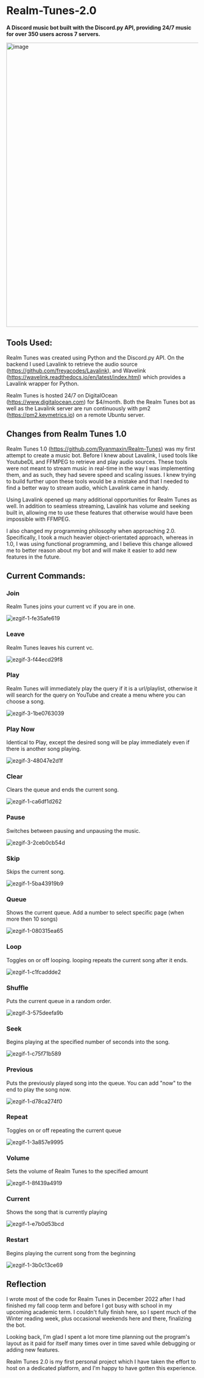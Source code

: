 # Realm-Tunes-2.0

**A Discord music bot built with the Discord.py API, providing 24/7 music for over 350 users across 7 servers.**

<img width="745" alt="image" src="https://user-images.githubusercontent.com/90675771/236710016-529802d2-65b4-42ab-b03a-07a6a2686db1.png">

## Tools Used:

Realm Tunes was created using Python and the Discord.py API. On the backend I used Lavalink to retrieve the audio source (https://github.com/freyacodes/Lavalink), and Wavelink (https://wavelink.readthedocs.io/en/latest/index.html) which provides a Lavalink wrapper for Python.

Realm Tunes is hosted 24/7 on DigitalOcean (https://www.digitalocean.com) for $4/month. Both the Realm Tunes bot as well as the Lavalink server are run continuously with pm2 (https://pm2.keymetrics.io) on a remote Ubuntu server.

## Changes from Realm Tunes 1.0

Realm Tunes 1.0 (https://github.com/Ryanmaxin/Realm-Tunes) was my first attempt to create a music bot. Before I knew about Lavalink, I used tools like YoutubeDL and FFMPEG to retrieve and play audio sources. These tools were not meant to stream music in real-time in the way I was implementing them, and as such, they had severe speed and scaling issues. I knew trying to build further upon these tools would be a mistake and that I needed to find a better way to stream audio, which Lavalink came in handy.

Using Lavalink opened up many additional opportunities for Realm Tunes as well. In addition to seamless streaming, Lavalink has volume and seeking built in, allowing me to use these features that otherwise would have been impossible with FFMPEG.

I also changed my programming philosophy when approaching 2.0. Specifically, I took a much heavier object-orientated approach, whereas in 1.0, I was using functional programming, and I believe this change allowed me to better reason about my bot and will make it easier to add new features in the future.

## Current Commands:

### Join
Realm Tunes joins your current vc if you are in one.

![ezgif-1-fe35afe619](https://user-images.githubusercontent.com/90675771/236711979-7aa9e080-0b8e-4ca0-9dab-d382e6728187.gif)

### Leave
Realm Tunes leaves his current vc.

![ezgif-3-f44ecd29f8](https://user-images.githubusercontent.com/90675771/236712289-550b24a2-b214-41e9-943c-d003f071183d.gif)

### Play
Realm Tunes will immediately play the query if it is a url/playlist, otherwise it will search for the query on YouTube and create a menu where you can choose a song.

![ezgif-3-1be0763039](https://user-images.githubusercontent.com/90675771/236712228-8e6972ab-c423-45ff-84b7-4a407619e722.gif)


### Play Now
Identical to Play, except the desired song will be play immediately even if there is another song playing.

![ezgif-3-48047e2d1f](https://user-images.githubusercontent.com/90675771/236712483-146967e4-32ad-4911-9c9d-5d703c767fe5.gif)

### Clear
Clears the queue and ends the current song.

![ezgif-1-ca6df1d262](https://user-images.githubusercontent.com/90675771/236713370-42faa191-0582-4daa-8be4-e5368a955351.gif)

### Pause
Switches between pausing and unpausing the music.

![ezgif-3-2ceb0cb54d](https://user-images.githubusercontent.com/90675771/236712245-c0c6e4b7-cb80-44ce-b879-6916d5c8901c.gif)

### Skip
Skips the current song.

![ezgif-1-5ba43919b9](https://user-images.githubusercontent.com/90675771/236713946-1b591f57-79fa-4cbf-912c-4026164b0a61.gif)

### Queue
Shows the current queue. Add a number to select specific page (when more then 10 songs)

![ezgif-1-080315ea65](https://user-images.githubusercontent.com/90675771/236712797-cc44b6d3-ce22-40f3-a9e4-9e6940b6594d.gif)

### Loop
Toggles on or off looping. looping repeats the current song after it ends.

![ezgif-1-c1fcaddde2](https://user-images.githubusercontent.com/90675771/236714006-d0d54e9d-7af2-463a-a583-0b566f4e0ca4.gif)

### Shuffle
Puts the current queue in a random order.

![ezgif-3-575deefa9b](https://user-images.githubusercontent.com/90675771/236713275-ded1f34f-932a-4798-bd1f-36662b5cfdce.gif)

### Seek
Begins playing at the specified number of seconds into the song.

![ezgif-1-c75f71b589](https://user-images.githubusercontent.com/90675771/236712630-567527ae-e1b0-4405-bacc-6369acc275dc.gif)

### Previous
Puts the previously played song into the queue. You can add "now" to the end to play the song now.

![ezgif-1-d78ca274f0](https://user-images.githubusercontent.com/90675771/236712728-e062bea1-0ef1-4811-b75a-40d2f0bb6c8d.gif)

### Repeat
Toggles on or off repeating the current queue

![ezgif-1-3a857e9995](https://user-images.githubusercontent.com/90675771/236714094-ef72c7e6-273b-4776-9f3e-76780c8a3ea3.gif)

### Volume
Sets the volume of Realm Tunes to the specified amount

![ezgif-1-8f439a4919](https://user-images.githubusercontent.com/90675771/236714403-7e33957b-5662-4772-b14d-f9d90b833046.gif)

### Current
Shows the song that is currently playing

![ezgif-1-e7b0d53bcd](https://user-images.githubusercontent.com/90675771/236713216-18071f4d-c17c-45a9-bfe1-ef4191463307.gif)

### Restart
Begins playing the current song from the beginning

![ezgif-1-3b0c13ce69](https://user-images.githubusercontent.com/90675771/236713872-6b9a4ef2-859a-4ca5-9165-4cfdfda27d6d.gif)

## Reflection

I wrote most of the code for Realm Tunes in December 2022 after I had finished my fall coop term and before I got busy with school in my upcoming academic term. I couldn't fully finish here, so I spent much of the Winter reading week, plus occasional weekends here and there, finalizing the bot.

Looking back, I'm glad I spent a lot more time planning out the program's layout as it paid for itself many times over in time saved while debugging or adding new features. 

Realm Tunes 2.0 is my first personal project which I have taken the effort to host on a dedicated platform, and I'm happy to have gotten this experience. 
